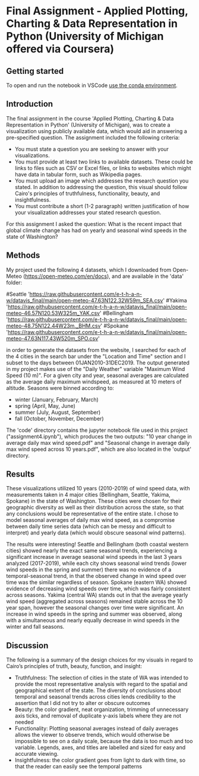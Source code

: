 # Final Assignment - Applied Plotting, Charting & Data Representation in Python (University of Michigan offered via Coursera)

## Getting started

To open and run the notebook in VSCode [use the conda environment](https://code.visualstudio.com/docs/python/environments#_python-environment-tools).

## Introduction

The final assignment in the course 'Applied Plotting, Charting & Data Representation in Python' (University of Michigan), was to create a visualization using publicly available data, which would aid in answering a pre-specified question. The assignment included the following criteria:

- You must state a question you are seeking to answer with your visualizations.
- You must provide at least two links to available datasets. These could be links to files such as CSV or Excel files, or links to websites which might have data in tabular form, such as Wikipedia pages.
- You must upload an image which addresses the research question you stated. In addition to addressing the question, this visual should follow Cairo's principles of truthfulness, functionality, beauty, and insightfulness.
- You must contribute a short (1-2 paragraph) written justification of how your visualization addresses your stated research question.

For this assignment I asked the question: What is the recent impact that global climate change has had on yearly and seasonal wind speeds in the state of Washington? 

## Methods

My project used the following 4 datasets, which I downloaded from Open-Meteo (https://open-meteo.com/en/docs), and are available in the 'data' folder:

#Seattle
'https://raw.githubusercontent.com/e-t-h-a-n-w/datavis_final/main/open-meteo-47.63N122.32W59m_SEA.csv'
#Yakima
'https://raw.githubusercontent.com/e-t-h-a-n-w/datavis_final/main/open-meteo-46.57N120.53W325m_YAK.csv'
#Bellingham
'https://raw.githubusercontent.com/e-t-h-a-n-w/datavis_final/main/open-meteo-48.75N122.44W23m._BHM.csv'
#Spokane
'https://raw.githubusercontent.com/e-t-h-a-n-w/datavis_final/main/open-meteo-47.63N117.43W520m_SPO.csv'

in order to generate the datasets from the website, I searched for each of the 4 cities in the search bar under the "Location and Time" section and I subset to the days between 01JAN2010-31DEC2019. The output generated in my project makes use of the "Daily Weather" variable "Maximum Wind Speed (10 m)". For a given city and year, seasonal averages are calculated as the average daily maximum windspeed, as measured at 10 meters of altitude. Seasons were binned according to: 
  - winter (January, February, March)
  - spring (April, May, June)
  - summer (July, August, September)
  - fall (October, November, December)
  
The 'code' directory contains the jupyter notebook file used in this project ("assignment4.ipynb"), which produces the two outputs: "10 year change in average daily max wind speed.pdf" and "Seasonal change in average daily max wind speed across 10 years.pdf", which are also located in the 'output' directory. 

## Results
These visualizations utilized 10 years (2010-2019) of wind speed data, with measurements taken in 4 major cities (Bellingham, Seattle, Yakima, Spokane) in the state of Washington. These cities were chosen for their geographic diversity as well as their distribution across the state, so that any conclusions would be representative of the entire state. I chose to model seasonal averages of daily max wind speed, as a compromise between daily time series data (which can be messy and difficult to interpret) and yearly data (which would obscure seasonal wind patterns).

The results were interesting! Seattle and Bellingham (both coastal western cities) showed nearly the exact same seasonal trends, experiencing a significant increase in average seasonal wind speeds in the last 3 years analyzed (2017-2019), while each city shows seasonal wind trends (lower wind speeds in the spring and summer) there was no evidence of a temporal-seasonal trend, in that the observed change in wind speed over time was the similar regardless of season. Spokane (eastern WA) showed evidence of decreasing wind speeds over time, which was fairly consistent across seasons. Yakima (central WA) stands out in that the average yearly wind speed (aggregated across seasons) remained stable across the 
10 year span, however the seasonal changes over time were significant. An increase in wind speeds in the spring and summer was observed, along with a simultaneous and nearly equally decrease in wind speeds in the winter and fall seasons.

## Discussion
The following is a summary of the design choices for my visuals in regard to Cairo’s principles of truth, beauty, function, and insight:
 - Truthfulness: The selection of cities in the state of WA was intended to provide the most representative analysis with regard to the spatial and geographical extent of the state. The diversity of conclusions about temporal and seasonal trends across cities lends credibility to the assertion that I did not try to alter or obscure outcomes
 - Beauty: the color gradient, neat organization, trimming of unnecessary axis ticks, and removal of duplicate y-axis labels where they are not needed 
 - Functionality: Plotting seasonal averages instead of daily averages allows the viewer to observe trends, which would otherwise be impossible to see on a daily scale, because the data is too much and too variable. Legends, axes, and titles are labelled and sized for easy and accurate viewing.
 - Insightfulness: the color gradient goes from light to dark with time, so that the reader can easily see the temporal patterns
